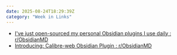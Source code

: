 ```yaml
---
date: 2025-08-24T18:29:39Z
category: "Week in Links"
---
```


* [I've just open-sourced my personal Obsidian plugins I use daily : r/ObsidianMD](https://www.reddit.com/r/ObsidianMD/comments/1mqd9b1/ive_just_opensourced_my_personal_obsidian_plugins/) 
* [Introducing: Calibre-web Obsidian Plugin : r/ObsidianMD](https://www.reddit.com/r/ObsidianMD/comments/1msspfl/introducing_calibreweb_obsidian_plugin/) 